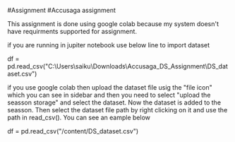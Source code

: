 #Assignment
#Accusaga assignment

This assignment is done using google colab because my system doesn't have requirments supported for assignment.

if you are running in jupiter notebook use below line to import dataset

df = pd.read_csv("C:\\Users\\saiku\\Downloads\\Accusaga_DS_Assignment\\DS_dataset.csv")

if you use google colab then upload the dataset file usig the "file icon" which you can see in sidebar and then you need to select "upload the seasson storage" and select the dataset. Now the dataset is added to the seasson. Then select the dataset file path by right clicking on it and use the path in read_csv(). You can see an eample below

df = pd.read_csv("/content/DS_dataset.csv")

